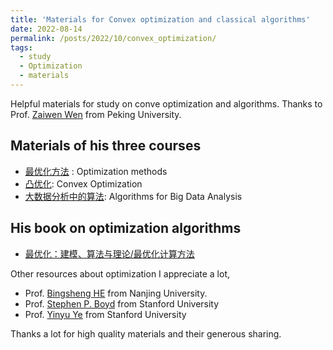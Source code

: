 ```yaml
---
title: 'Materials for Convex optimization and classical algorithms'
date: 2022-08-14
permalink: /posts/2022/10/convex_optimization/
tags:
  - study
  - Optimization
  - materials
---
```



Helpful materials for study on conve optimization and algorithms. Thanks to Prof. [Zaiwen Wen](https://bicmr.pku.edu.cn/~wenzw/index.html) from Peking University.

## Materials of his three courses 

- [最优化方法](https://bicmr.pku.edu.cn/~wenzw/opt-2022-fall.html) : Optimization methods
- [凸优化](https://bicmr.pku.edu.cn/~wenzw/opt-2021-fall.html): Convex Optimization
- [大数据分析中的算法](https://bicmr.pku.edu.cn/~wenzw/bigdata2022.html): Algorithms for Big Data Analysis 

## His book on optimization algorithms
- [最优化：建模、算法与理论/最优化计算方法](https://bicmr.pku.edu.cn/~wenzw/optbook.html)


Other resources about optimization I appreciate a lot,  

- Prof. [Bingsheng HE](http://maths.nju.edu.cn/~hebma/) from Nanjing University.
- Prof. [Stephen P. Boyd](https://web.stanford.edu/~boyd/teaching.html) from Stanford University
- Prof. [Yinyu Ye](https://web.stanford.edu/~yyye/) from Stanford University

Thanks a lot for high quality materials and their generous sharing.
